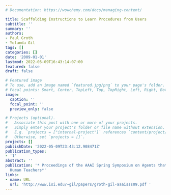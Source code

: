```yaml
---
# Documentation: https://wowchemy.com/docs/managing-content/

title: Scaffolding Instructions to Learn Procedures from Users
subtitle: ''
summary: ''
authors:
- Paul Groth
- Yolanda Gil
tags: []
categories: []
date: '2009-01-01'
lastmod: 2022-05-09T16:43:14-07:00
featured: false
draft: false

# Featured image
# To use, add an image named `featured.jpg/png` to your page's folder.
# Focal points: Smart, Center, TopLeft, Top, TopRight, Left, Right, BottomLeft, Bottom, BottomRight.
image:
  caption: ''
  focal_point: ''
  preview_only: false

# Projects (optional).
#   Associate this post with one or more of your projects.
#   Simply enter your project's folder or file name without extension.
#   E.g. `projects = ["internal-project"]` references `content/project/deep-learning/index.md`.
#   Otherwise, set `projects = []`.
projects: []
publishDate: '2022-05-09T23:43:12.908471Z'
publication_types:
- '1'
abstract: ''
publication: '* Proceedings of the AAAI Spring Symposium on Agents that Learn from
  Human Teachers*'
links:
- name: URL
  url: 'http://www.isi.edu/~gil/papers/groth-gil-aaaisss09.pdf '
---
```

